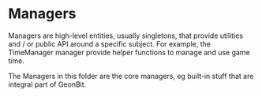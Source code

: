 ﻿# Managers

Managers are high-level entities, usually singletons, that provide utilities and / or public API around a specific subject.
For example, the TimeManager manager provide helper functions to manage and use game time.

The Managers in this folder are the core managers, eg built-in stuff that are integral part of GeonBit.